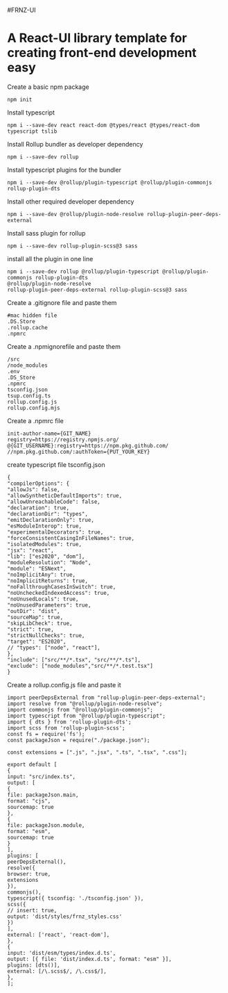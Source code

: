 #FRNZ-UI

<h1>A React-UI library template for creating front-end development easy</h1>

<p>Create a basic npm package

    npm init

</p>

<p> Install typescript

    npm i --save-dev react react-dom @types/react @types/react-dom typescript tslib

</p>

<p>Install Rollup bundler as developer dependency

    npm i --save-dev rollup

</p>

<p>Install typescript plugins for the bundler

    npm i --save-dev @rollup/plugin-typescript @rollup/plugin-commonjs rollup-plugin-dts

</p>

<p>Install other required developer dependency

    npm i --save-dev @rollup/plugin-node-resolve rollup-plugin-peer-deps-external

</p>

<p>Install sass plugin for rollup

    npm i --save-dev rollup-plugin-scss@3 sass

</p>

<p>install all the plugin in one line

    npm i --save-dev rollup @rollup/plugin-typescript @rollup/plugin-commonjs rollup-plugin-dts
    @rollup/plugin-node-resolve
    rollup-plugin-peer-deps-external rollup-plugin-scss@3 sass

</p>

<p> Create a .gitignore file and paste them

    #mac hidden file
    .DS.Store
    .rollup.cache
    .npmrc

</p>

<p>Create a .npmignorefile and paste them

    /src
    /node_modules
    .env
    .DS_Store
    .npmrc
    tsconfig.json
    tsup.config.ts
    rollup.config.js
    rollup.config.mjs

</p>

<p>Create a .npmrc file

    init-author-name={GIT_NAME}
    registry=https://registry.npmjs.org/
    @{GIT_USERNAME}:registry=https://npm.pkg.github.com/
    //npm.pkg.github.com/:authToken={PUT_YOUR_KEY}

</p>

<p>create typescript file tsconfig.json

    {
    "compilerOptions": {
    "allowJs": false,
    "allowSyntheticDefaultImports": true,
    "allowUnreachableCode": false,
    "declaration": true,
    "declarationDir": "types",
    "emitDeclarationOnly": true,
    "esModuleInterop": true,
    "experimentalDecorators": true,
    "forceConsistentCasingInFileNames": true,
    "isolatedModules": true,
    "jsx": "react",
    "lib": ["es2020", "dom"],
    "moduleResolution": "Node",
    "module": "ESNext",
    "noImplicitAny": true,
    "noImplicitReturns": true,
    "noFallthroughCasesInSwitch": true,
    "noUncheckedIndexedAccess": true,
    "noUnusedLocals": true,
    "noUnusedParameters": true,
    "outDir": "dist",
    "sourceMap": true,
    "skipLibCheck": true,
    "strict": true,
    "strictNullChecks": true,
    "target": "ES2020",
    // "types": ["node", "react"],
    },
    "include": ["src/**/*.tsx", "src/**/*.ts"],
    "exclude": ["node_modules","src/**/*.test.tsx"]
    }

</p>

<p>Create a rollup.config.js file and paste it

    import peerDepsExternal from "rollup-plugin-peer-deps-external";
    import resolve from "@rollup/plugin-node-resolve";
    import commonjs from "@rollup/plugin-commonjs";
    import typescript from "@rollup/plugin-typescript";
    import { dts } from 'rollup-plugin-dts';
    import scss from 'rollup-plugin-scss';
    const fs = require('fs');
    const packageJson = require("./package.json");

    const extensions = [".js", ".jsx", ".ts", ".tsx", ".css"];

    export default [
    {
    input: "src/index.ts",
    output: [
    {
    file: packageJson.main,
    format: "cjs",
    sourcemap: true
    },
    {
    file: packageJson.module,
    format: "esm",
    sourcemap: true
    }
    ],
    plugins: [
    peerDepsExternal(),
    resolve({
    browser: true,
    extensions
    }),
    commonjs(),
    typescript({ tsconfig: './tsconfig.json' }),
    scss({
    // insert: true,
    output: 'dist/styles/frnz_styles.css'
    })
    ],
    external: ['react', 'react-dom'],
    },
    {
    input: 'dist/esm/types/index.d.ts',
    output: [{ file: 'dist/index.d.ts', format: "esm" }],
    plugins: [dts()],
    external: [/\.scss$/, /\.css$/],
    },
    ];

</p>
